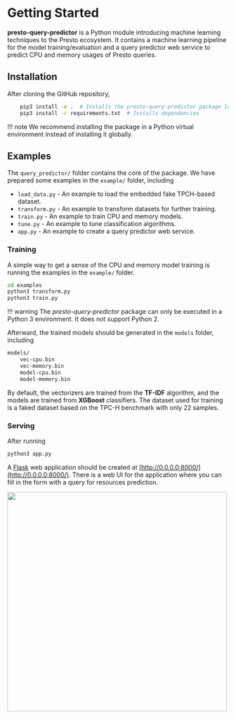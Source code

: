 <!-- # Welcome to Presto Query Predictor

A ML-based pipeline and service to predict resource usages of Presto SQL queries
based on models trained from historical request logs.  -->

# Getting Started

**presto-query-predictor** is a Python module introducing machine learning
techniques to the Presto ecosystem. It contains a machine learning pipeline for
the model training/evaluation and a query predictor web service to predict CPU
and memory usages of Presto queries.

## Installation

After cloning the GitHub repository,

``` bash
    pip3 install -e .  # Installs the presto-query-predictor package locally
    pip3 install -r requirements.txt  # Installs dependencies
```

!!! note
    We recommend installing the package in a Python virtual environment instead
    of installing it globally.

## Examples

The `query_predictor/` folder contains the core of the package. We have prepared
some examples in the `example/` folder, including

* `load_data.py` - An example to load the embedded fake TPCH-based dataset.
* `transform.py` - An example to transform datasets for further training.
* `train.py` - An example to train CPU and memory models.
* `tune.py` - An example to tune classification algorithms.
* `app.py` - An example to create a query predictor web service.

### Training

A simple way to get a sense of the CPU and memory model training is running the
examples in the `example/` folder.

``` bash
cd examples
python3 transform.py
python3 train.py
```

!!! warning
    The *presto-query-predictor* package can only be executed in a Python 3
    environment. It does not support Python 2.

Afterward, the trained models should be generated in the `models` folder, including

``` bash
models/
    vec-cpu.bin
    vec-memory.bin
    model-cpu.bin
    model-memory.bin
```

By default, the vectorizers are trained from the **TF-IDF** algorithm, and the models
are trained from **XGBoost** classifiers. The dataset used for training is a
faked dataset based on the TPC-H benchmark with only 22 samples.

### Serving

After running

``` bash
python3 app.py
```

A [Flask](https://flask.palletsprojects.com/) web application should be created
at [http://0.0.0.0:8000/](http://0.0.0.0:8000/).
There is a web UI for the application where you can fill in the form with a
query for resources prediction.

<img src="/img/web-app.png" width="500">
